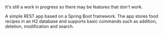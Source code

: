 It's still a work in progress so there may be features that don't work.

A simple REST app based on a Spring Boot framework. The app stores food recipes in an H2 database and supports basic commands such as addition, deletion, modification and search.
